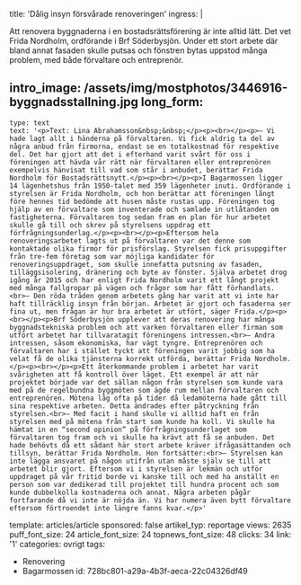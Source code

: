 title: 'Dålig insyn försvårade renoveringen'
ingress: |
  <p>Att renovera byggnaderna i en bostadsrättsförening är inte alltid lätt. Det vet Frida Nordholm, ordförande i Brf Söderbysjön. Under ett stort arbete där bland annat fasaden skulle putsas och fönstren bytas uppstod många problem, med både förvaltare och entreprenör.
  </p>
  
intro_image: /assets/img/mostphotos/3446916-byggnadsstallning.jpg
long_form:
  -
    type: text
    text: '<p>Text: Lina Abrahamsson&nbsp;&nbsp;</p><p><br></p><p>– Vi hade lagt allt i händerna på förvaltaren. Vi fick aldrig ta del av några anbud från firmorna, endast se en totalkostnad för respektive del. Det har gjort att det i efterhand varit svårt för oss i föreningen att hävda vår rätt när förvaltaren eller entreprenören exempelvis hänvisat till vad som står i anbudet, berättar Frida Nordholm för Bostadsrättsnytt.</p><p><br></p><p>I Bagarmossen ligger 14 lägenhetshus från 1950-talet med 359 lägenheter inuti. Ordförande i styrelsen är Frida Nordholm, och hon berättar att föreningen långt före hennes tid bedömde att husen måste rustas upp. Föreningen tog hjälp av en förvaltare som inventerade och samlade in utlåtanden om fastigheterna. Förvaltaren tog sedan fram en plan för hur arbetet skulle gå till och skrev på styrelsens uppdrag ett förfrågningsunderlag.</p><p><br></p><p>Eftersom hela renoveringsarbetet lagts ut på förvaltaren var det denne som kontaktade olika firmor för prisförslag. Styrelsen fick prisuppgifter från tre-fem företag som var möjliga kandidater för renoveringsuppdraget, som skulle innefatta putsning av fasaden, tilläggsisolering, dränering och byte av fönster. Själva arbetet drog igång år 2015 och har enligt Frida Nordholm varit ett långt projekt med många fallgropar på vägen och frågor som har fått förhandlats.<br>– Den röda tråden genom arbetets gång har varit att vi inte har haft tillräcklig insyn från början. Arbetet är gjort och fasaderna ser fina ut, men frågan är hur bra arbetet är utfört, säger Frida.</p><p><br></p><p>Brf Söderbysjön upplever att deras renovering har många byggnadstekniska problem och att varken förvaltaren eller firman som utfört arbetet har tillvaratagit föreningens intressen.<br>– Andra intressen, såsom ekonomiska, har vägt tyngre. Entreprenören och förvaltaren har i stället tyckt att föreningen varit jobbig som ha velat få de olika tjänsterna korrekt utförda, berättar Frida Nordholm.</p><p><br></p><p>Ett återkommande problem i arbetet har varit svårigheten att få kontroll över läget. Ett exempel är att när projektet började var det sällan någon från styrelsen som kunde vara med på de regelbundna byggmöten som ägde rum mellan förvaltaren och entreprenören. Mötena låg ofta på tider då ledamöterna hade gått till sina respektive arbeten. Detta ändrades efter påtryckning från styrelsen.<br>– Med facit i hand skulle vi alltid haft en från styrelsen med på mötena från start som kunde ha koll. Vi skulle ha hämtat in en “second opinion” på förfrågningsunderlaget som förvaltaren tog fram och vi skulle ha krävt att få se anbuden. Det hade behövts då ett sådant här stort arbete kräver ifrågasättanden och tillsyn, berättar Frida Nordholm. Hon fortsätter:<br>– Styrelsen kan inte lägga ansvaret på någon utifrån utan måste själv se till att arbetet blir gjort. Eftersom vi i styrelsen är lekmän och utför uppdraget på vår fritid borde vi kanske till och med ha anställt en person som var dedikerad till projektet till hundra procent och som kunde dubbelkolla kostnaderna och annat. Några arbeten pågår fortfarande då vi inte är nöjda än. Vi har numera även bytt förvaltare eftersom förtroendet inte längre fanns kvar.</p>'
template: articles/article
sponsored: false
artikel_typ: reportage
views: 2635
puff_font_size: 24
article_font_size: 24
topnews_font_size: 48
clicks: 34
link: '1'
categories: ovrigt
tags:
  - Renovering
  - Bagarmossen
id: 728bc801-a29a-4b3f-aeca-22c04326df49
